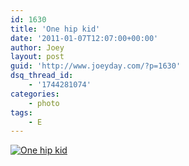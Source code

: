 ```yaml
---
id: 1630
title: 'One hip kid'
date: '2011-01-07T12:07:00+00:00'
author: Joey
layout: post
guid: 'http://www.joeyday.com/?p=1630'
dsq_thread_id:
    - '1744281074'
categories:
    - photo
tags:
    - E
---
```


[![One hip kid](http://joeyday.com/wp-content/uploads/2011/01/5340919097_1a2fe6f94d_o-e1295415258375.jpg "One hip kid")](http://joeyday.com/wp-content/uploads/2011/01/5340919097_1a2fe6f94d_o-e1295415150481.jpg)
